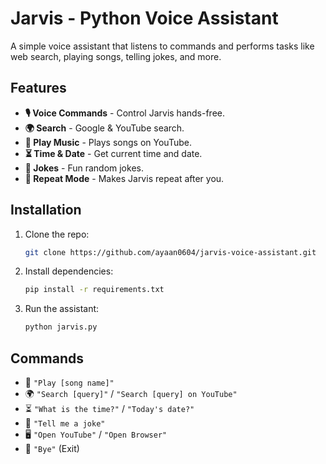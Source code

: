 # **Jarvis - Python Voice Assistant**  

A simple voice assistant that listens to commands and performs tasks like web search, playing songs, telling jokes, and more.  

## **Features**  
- **🎙️ Voice Commands** - Control Jarvis hands-free.  
- **🌍 Search** - Google & YouTube search.  
- **🎵 Play Music** - Plays songs on YouTube.  
- **⏳ Time & Date** - Get current time and date.  
- **🤣 Jokes** - Fun random jokes.  
- **📢 Repeat Mode** - Makes Jarvis repeat after you.  

## **Installation**  
1. Clone the repo:  
   ```sh
   git clone https://github.com/ayaan0604/jarvis-voice-assistant.git
   
   ```
2. Install dependencies:  
   ```sh
   pip install -r requirements.txt
   ```
3. Run the assistant:  
   ```sh
   python jarvis.py
   ```


## **Commands**  
- 🎵 `"Play [song name]"`  
- 🌍 `"Search [query]"` / `"Search [query] on YouTube"`  
- ⏳ `"What is the time?"` / `"Today's date?"`  
- 🤣 `"Tell me a joke"`  
- 🖥️ `"Open YouTube"` / `"Open Browser"`  
- 👋 `"Bye"` (Exit)  


